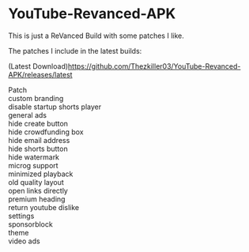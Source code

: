 # YouTube-Revanced-APK
This is just a ReVanced Build with some patches I like.


The patches I include in the latest builds:

(Latest Download)https://github.com/Thezkiller03/YouTube-Revanced-APK/releases/latest  

Patch  
custom branding  
disable startup shorts player  
general ads  
hide create button  
hide crowdfunding box  
hide email address  
hide shorts button  
hide watermark  
microg support  
minimized playback  
old quality layout  
open links directly  
premium heading  
return youtube dislike  
settings  
sponsorblock  
theme  
video ads  

